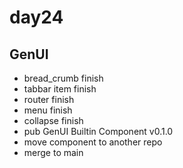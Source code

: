 # day24

## GenUI

- bread_crumb finish
- tabbar item finish
- router finish
- menu finish
- collapse finish
- pub GenUI Builtin Component v0.1.0
- move component to another repo
- merge to main